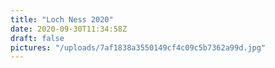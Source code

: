 ```yaml
---
title: "Loch Ness 2020"
date: 2020-09-30T11:34:58Z
draft: false
pictures: "/uploads/7af1838a3550149cf4c09c5b7362a99d.jpg"
---
```


